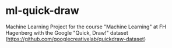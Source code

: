 # ml-quick-draw
Machine Learning Project for the course "Machine Learning" at FH Hagenberg with the Google "Quick, Draw!" dataset (https://github.com/googlecreativelab/quickdraw-dataset)
